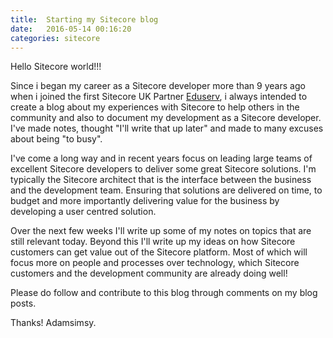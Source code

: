 ```yaml
---
title:  Starting my Sitecore blog
date:   2016-05-14 00:16:20
categories: sitecore
---
```

Hello Sitecore world!!! 

Since i began my career as a Sitecore developer more than 9 years ago when i joined the first Sitecore UK Partner [Eduserv], i always intended to create a blog about my experiences with Sitecore to help others in the community and also to document my development as a Sitecore developer. I've made notes, thought "I'll write that up later" and made to many excuses about being "to busy".

<!-- more -->

I've come a long way and in recent years focus on leading large teams of excellent Sitecore developers to deliver some great Sitecore solutions. I'm typically the Sitecore architect that is the interface between the business and the development team. Ensuring that solutions are delivered on time, to budget and more importantly delivering value for the business by developing a user centred solution.

Over the next few weeks I'll write up some of my notes on topics that are still relevant today. Beyond this I'll write up my ideas on how Sitecore customers can get value out of the Sitecore platform. Most of which will focus more on people and processes over technology, which Sitecore customers and the development community are already doing well! 

Please do follow and contribute to this blog through comments on my blog posts.

Thanks! Adamsimsy.

[eduserv]: http://www.eduserv.org.uk
